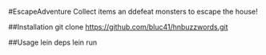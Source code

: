 #EscapeAdventure
Collect items an ddefeat monsters to escape the house!

##Installation
    git clone https://github.com/bluc41/hnbuzzwords.git

##Usage
    lein deps
    lein run

    
